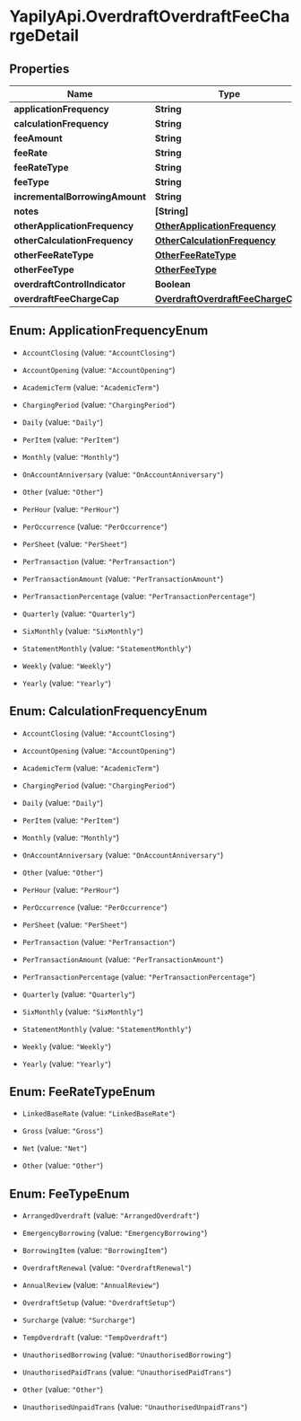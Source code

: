 # YapilyApi.OverdraftOverdraftFeeChargeDetail

## Properties
Name | Type | Description | Notes
------------ | ------------- | ------------- | -------------
**applicationFrequency** | **String** |  | [optional] 
**calculationFrequency** | **String** |  | [optional] 
**feeAmount** | **String** |  | [optional] 
**feeRate** | **String** |  | [optional] 
**feeRateType** | **String** |  | [optional] 
**feeType** | **String** |  | [optional] 
**incrementalBorrowingAmount** | **String** |  | [optional] 
**notes** | **[String]** |  | [optional] 
**otherApplicationFrequency** | [**OtherApplicationFrequency**](OtherApplicationFrequency.md) |  | [optional] 
**otherCalculationFrequency** | [**OtherCalculationFrequency**](OtherCalculationFrequency.md) |  | [optional] 
**otherFeeRateType** | [**OtherFeeRateType**](OtherFeeRateType.md) |  | [optional] 
**otherFeeType** | [**OtherFeeType**](OtherFeeType.md) |  | [optional] 
**overdraftControlIndicator** | **Boolean** |  | [optional] 
**overdraftFeeChargeCap** | [**OverdraftOverdraftFeeChargeCap**](OverdraftOverdraftFeeChargeCap.md) |  | [optional] 


<a name="ApplicationFrequencyEnum"></a>
## Enum: ApplicationFrequencyEnum


* `AccountClosing` (value: `"AccountClosing"`)

* `AccountOpening` (value: `"AccountOpening"`)

* `AcademicTerm` (value: `"AcademicTerm"`)

* `ChargingPeriod` (value: `"ChargingPeriod"`)

* `Daily` (value: `"Daily"`)

* `PerItem` (value: `"PerItem"`)

* `Monthly` (value: `"Monthly"`)

* `OnAccountAnniversary` (value: `"OnAccountAnniversary"`)

* `Other` (value: `"Other"`)

* `PerHour` (value: `"PerHour"`)

* `PerOccurrence` (value: `"PerOccurrence"`)

* `PerSheet` (value: `"PerSheet"`)

* `PerTransaction` (value: `"PerTransaction"`)

* `PerTransactionAmount` (value: `"PerTransactionAmount"`)

* `PerTransactionPercentage` (value: `"PerTransactionPercentage"`)

* `Quarterly` (value: `"Quarterly"`)

* `SixMonthly` (value: `"SixMonthly"`)

* `StatementMonthly` (value: `"StatementMonthly"`)

* `Weekly` (value: `"Weekly"`)

* `Yearly` (value: `"Yearly"`)




<a name="CalculationFrequencyEnum"></a>
## Enum: CalculationFrequencyEnum


* `AccountClosing` (value: `"AccountClosing"`)

* `AccountOpening` (value: `"AccountOpening"`)

* `AcademicTerm` (value: `"AcademicTerm"`)

* `ChargingPeriod` (value: `"ChargingPeriod"`)

* `Daily` (value: `"Daily"`)

* `PerItem` (value: `"PerItem"`)

* `Monthly` (value: `"Monthly"`)

* `OnAccountAnniversary` (value: `"OnAccountAnniversary"`)

* `Other` (value: `"Other"`)

* `PerHour` (value: `"PerHour"`)

* `PerOccurrence` (value: `"PerOccurrence"`)

* `PerSheet` (value: `"PerSheet"`)

* `PerTransaction` (value: `"PerTransaction"`)

* `PerTransactionAmount` (value: `"PerTransactionAmount"`)

* `PerTransactionPercentage` (value: `"PerTransactionPercentage"`)

* `Quarterly` (value: `"Quarterly"`)

* `SixMonthly` (value: `"SixMonthly"`)

* `StatementMonthly` (value: `"StatementMonthly"`)

* `Weekly` (value: `"Weekly"`)

* `Yearly` (value: `"Yearly"`)




<a name="FeeRateTypeEnum"></a>
## Enum: FeeRateTypeEnum


* `LinkedBaseRate` (value: `"LinkedBaseRate"`)

* `Gross` (value: `"Gross"`)

* `Net` (value: `"Net"`)

* `Other` (value: `"Other"`)




<a name="FeeTypeEnum"></a>
## Enum: FeeTypeEnum


* `ArrangedOverdraft` (value: `"ArrangedOverdraft"`)

* `EmergencyBorrowing` (value: `"EmergencyBorrowing"`)

* `BorrowingItem` (value: `"BorrowingItem"`)

* `OverdraftRenewal` (value: `"OverdraftRenewal"`)

* `AnnualReview` (value: `"AnnualReview"`)

* `OverdraftSetup` (value: `"OverdraftSetup"`)

* `Surcharge` (value: `"Surcharge"`)

* `TempOverdraft` (value: `"TempOverdraft"`)

* `UnauthorisedBorrowing` (value: `"UnauthorisedBorrowing"`)

* `UnauthorisedPaidTrans` (value: `"UnauthorisedPaidTrans"`)

* `Other` (value: `"Other"`)

* `UnauthorisedUnpaidTrans` (value: `"UnauthorisedUnpaidTrans"`)




